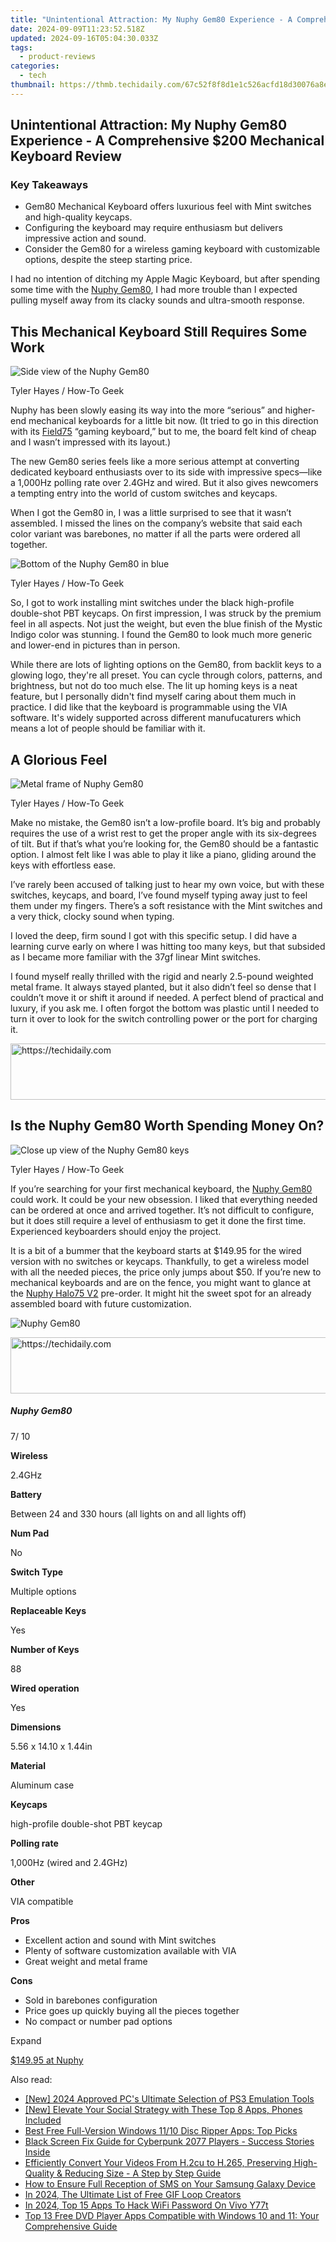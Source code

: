 ```yaml
---
title: "Unintentional Attraction: My Nuphy Gem80 Experience - A Comprehensive $200 Mechanical Keyboard Review"
date: 2024-09-09T11:23:52.518Z
updated: 2024-09-16T05:04:30.033Z
tags:
  - product-reviews
categories:
  - tech
thumbnail: https://thmb.techidaily.com/67c52f8f8d1e1c526acfd18d30076a8ec8c694652a5ccde76155c26629dae8fb.png
---
```


## Unintentional Attraction: My Nuphy Gem80 Experience - A Comprehensive $200 Mechanical Keyboard Review

### Key Takeaways

* Gem80 Mechanical Keyboard offers luxurious feel with Mint switches and high-quality keycaps.
* Configuring the keyboard may require enthusiasm but delivers impressive action and sound.
* Consider the Gem80 for a wireless gaming keyboard with customizable options, despite the steep starting price.

 I had no intention of ditching my Apple Magic Keyboard, but after spending some time with the [Nuphy Gem80](https://nuphy.com/products/gem80), I had more trouble than I expected pulling myself away from its clacky sounds and ultra-smooth response.

##  This Mechanical Keyboard Still Requires Some Work

![Side view of the Nuphy Gem80](https://static1.howtogeekimages.com/wordpress/wp-content/uploads/wm/2024/04/side-view-of-the-nuphy-gem80.JPG) 

Tyler Hayes / How-To Geek

 Nuphy has been slowly easing its way into the more “serious” and higher-end mechanical keyboards for a little bit now. (It tried to go in this direction with its [Field75](https://nuphy.com/collections/keyboards/products/field75) “gaming keyboard,” but to me, the board felt kind of cheap and I wasn’t impressed with its layout.)

 The new Gem80 series feels like a more serious attempt at converting dedicated keyboard enthusiasts over to its side with impressive specs—like a 1,000Hz polling rate over 2.4GHz and wired. But it also gives newcomers a tempting entry into the world of custom switches and keycaps.

 When I got the Gem80 in, I was a little surprised to see that it wasn’t assembled. I missed the lines on the company’s website that said each color variant was barebones, no matter if all the parts were ordered all together.

![Bottom of the Nuphy Gem80 in blue](https://static1.howtogeekimages.com/wordpress/wp-content/uploads/wm/2024/04/bottom-of-the-nuphy-gem80-in-blue.JPG) 

Tyler Hayes / How-To Geek

 So, I got to work installing mint switches under the black high-profile double-shot PBT keycaps. On first impression, I was struck by the premium feel in all aspects. Not just the weight, but even the blue finish of the Mystic Indigo color was stunning. I found the Gem80 to look much more generic and lower-end in pictures than in person.

 While there are lots of lighting options on the Gem80, from backlit keys to a glowing logo, they're all preset. You can cycle through colors, patterns, and brightness, but not do too much else. The lit up homing keys is a neat feature, but I personally didn't find myself caring about them much in practice. I did like that the keyboard is programmable using the VIA software. It's widely supported across different manufucaturers which means a lot of people should be familiar with it.

##  A Glorious Feel

![Metal frame of Nuphy Gem80](https://static1.howtogeekimages.com/wordpress/wp-content/uploads/wm/2024/04/metal-frame-of-nuphy-gem80.JPG) 

Tyler Hayes / How-To Geek

 Make no mistake, the Gem80 isn’t a low-profile board. It’s big and probably requires the use of a wrist rest to get the proper angle with its six-degrees of tilt. But if that’s what you’re looking for, the Gem80 should be a fantastic option. I almost felt like I was able to play it like a piano, gliding around the keys with effortless ease.

 I’ve rarely been accused of talking just to hear my own voice, but with these switches, keycaps, and board, I’ve found myself typing away just to feel them under my fingers. There’s a soft resistance with the Mint switches and a very thick, clocky sound when typing.

 I loved the deep, firm sound I got with this specific setup. I did have a learning curve early on where I was hitting too many keys, but that subsided as I became more familiar with the 37gf linear Mint switches.

 I found myself really thrilled with the rigid and nearly 2.5-pound weighted metal frame. It always stayed planted, but it also didn’t feel so dense that I couldn’t move it or shift it around if needed. A perfect blend of practical and luxury, if you ask me. I often forgot the bottom was plastic until I needed to turn it over to look for the switch controlling power or the port for charging it.

<!-- affiliate ads begin -->
<a href="https://bluettius.sjv.io/c/5597632/2139115/17108" target="_top" id="2139115">
  <img src="//a.impactradius-go.com/display-ad/17108-2139115" border="0" alt="https://techidaily.com" width="728" height="90"/>
</a>
<img height="0" width="0" src="https://bluettius.sjv.io/i/5597632/2139115/17108" style="position:absolute;visibility:hidden;" border="0" />
<!-- affiliate ads end -->

##  Is the Nuphy Gem80 Worth Spending Money On?

![Close up view of the Nuphy Gem80 keys](https://static1.howtogeekimages.com/wordpress/wp-content/uploads/wm/2024/04/close-up-view-of-the-nuphy-gem80-keys.JPG) 

Tyler Hayes / How-To Geek

 If you’re searching for your first mechanical keyboard, the [Nuphy Gem80](https://nuphy.com/products/gem80) could work. It could be your new obsession. I liked that everything needed can be ordered at once and arrived together. It’s not difficult to configure, but it does still require a level of enthusiasm to get it done the first time. Experienced keyboarders should enjoy the project.

 It is a bit of a bummer that the keyboard starts at $149.95 for the wired version with no switches or keycaps. Thankfully, to get a wireless model with all the needed pieces, the price only jumps about $50\. If you’re new to mechanical keyboards and are on the fence, you might want to glance at the [Nuphy Halo75 V2](https://nuphy.com/collections/keyboards/products/halo75-v2-qmk-via-wireless-custom-mechanical-keyboard) pre-order. It might hit the sweet spot for an already assembled board with future customization.

![Nuphy Gem80](https://static1.howtogeekimages.com/wordpress/wp-content/uploads/2024/04/cleanshot-2024-04-23-at-14-34-55-2x.png) 

<!-- affiliate ads begin -->
<a href="https://appsumo.8odi.net/c/5597632/2123735/7443" target="_top" id="2123735">
  <img src="//a.impactradius-go.com/display-ad/7443-2123735" border="0" alt="https://techidaily.com" width="600" height="90"/>
</a>
<img height="0" width="0" src="https://appsumo.8odi.net/i/5597632/2123735/7443" style="position:absolute;visibility:hidden;" border="0" />
<!-- affiliate ads end -->

#####  Nuphy Gem80

7/ 10 

**Wireless** 

 2.4GHz 

**Battery** 

 Between 24 and 330 hours (all lights on and all lights off) 

**Num Pad** 

 No 

**Switch Type** 

 Multiple options 

**Replaceable Keys** 

 Yes 

**Number of Keys** 

 88 

**Wired operation** 

 Yes 

**Dimensions** 

 5.56 x 14.10 x 1.44in 

**Material** 

 Aluminum case 

**Keycaps** 

 high-profile double-shot PBT keycap 

**Polling rate** 

 1,000Hz (wired and 2.4GHz) 

**Other** 

 VIA compatible 

**Pros** 
* Excellent action and sound with Mint switches
* Plenty of software customization available with VIA
* Great weight and metal frame

**Cons** 
* Sold in barebones configuration
* Price goes up quickly buying all the pieces together
* No compact or number pad options

Expand 

[$149.95 at Nuphy](https://nuphy.com/collections/keyboards/products/gem80?variant=40754421629037)

<ins class="adsbygoogle"
     style="display:block"
     data-ad-format="autorelaxed"
     data-ad-client="ca-pub-7571918770474297"
     data-ad-slot="1223367746"></ins>

<ins class="adsbygoogle"
     style="display:block"
     data-ad-client="ca-pub-7571918770474297"
     data-ad-slot="8358498916"
     data-ad-format="auto"
     data-full-width-responsive="true"></ins>

<span class="atpl-alsoreadstyle">Also read:</span>
<div><ul>
<li><a href="https://screen-sharing-recording.techidaily.com/new-2024-approved-pcs-ultimate-selection-of-ps3-emulation-tools/"><u>[New] 2024 Approved PC's Ultimate Selection of PS3 Emulation Tools</u></a></li>
<li><a href="https://instagram-video-recordings.techidaily.com/new-elevate-your-social-strategy-with-these-top-8-apps-phones-included/"><u>[New] Elevate Your Social Strategy with These Top 8 Apps, Phones Included</u></a></li>
<li><a href="https://discover-amazing.techidaily.com/best-free-full-version-windows-1110-disc-ripper-apps-top-picks/"><u>Best Free Full-Version Windows 11/10 Disc Ripper Apps: Top Picks</u></a></li>
<li><a href="https://program-issues.techidaily.com/1723000478166-black-screen-fix-guide-for-cyberpunk-2077-players-success-stories-inside/"><u>Black Screen Fix Guide for Cyberpunk 2077 Players - Success Stories Inside</u></a></li>
<li><a href="https://discover-amazing.techidaily.com/efficiently-convert-your-videos-from-h2cu-to-h265-preserving-high-quality-and-reducing-size-a-step-by-step-guide/"><u>Efficiently Convert Your Videos From H.2cu to H.265, Preserving High-Quality & Reducing Size - A Step by Step Guide</u></a></li>
<li><a href="https://hardware-tips.techidaily.com/how-to-ensure-full-reception-of-sms-on-your-samsung-galaxy-device/"><u>How to Ensure Full Reception of SMS on Your Samsung Galaxy Device</u></a></li>
<li><a href="https://ai-vdieo-software.techidaily.com/in-2024-the-ultimate-list-of-free-gif-loop-creators/"><u>In 2024, The Ultimate List of Free GIF Loop Creators</u></a></li>
<li><a href="https://android-unlock.techidaily.com/in-2024-top-15-apps-to-hack-wifi-password-on-vivo-y77t-by-drfone-android/"><u>In 2024, Top 15 Apps To Hack WiFi Password On Vivo Y77t</u></a></li>
<li><a href="https://discover-amazing.techidaily.com/top-13-free-dvd-player-apps-compatible-with-windows-10-and-11-your-comprehensive-guide/"><u>Top 13 Free DVD Player Apps Compatible with Windows 10 and 11: Your Comprehensive Guide</u></a></li>
</ul></div>


